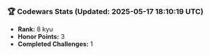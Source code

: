 ### 🏆 Codewars Stats (Updated: 2025-05-17 18:10:19 UTC)

- **Rank:** 8 kyu
- **Honor Points:** 3
- **Completed Challenges:** 1
